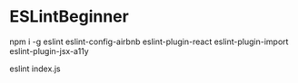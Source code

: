 # ESLintBeginner

npm i -g eslint eslint-config-airbnb eslint-plugin-react eslint-plugin-import eslint-plugin-jsx-a11y

eslint index.js
